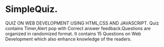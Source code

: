 # SimpleQuiz.
QUIZ ON WEB DEVELOPMENT USING HTML,CSS AND JAVASCRIPT.
Quiz contains Timer,Alert pop with Correct answer feedback.Questions are organized in randomized format.
It contains 15 Questions on Web Development which also enhance knowledge of the readers.
